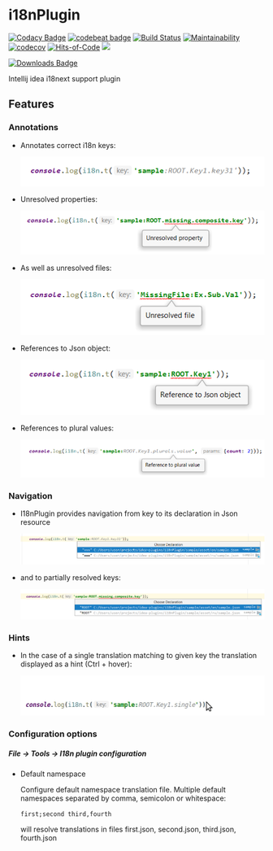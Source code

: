 # i18nPlugin

[![Codacy Badge](https://api.codacy.com/project/badge/Grade/1ec904e969c348eeb9b1a010ab76d1b9)](https://app.codacy.com/manual/nyavro/i18nPlugin?utm_source=github.com&utm_medium=referral&utm_content=nyavro/i18nPlugin&utm_campaign=Badge_Grade_Dashboard)
[![codebeat badge](https://codebeat.co/badges/efe74563-add4-4309-a673-dfce2e839677)](https://codebeat.co/projects/github-com-nyavro-i18nplugin-master)
[![Build Status](https://travis-ci.com/nyavro/i18nPlugin.svg?branch=master)](https://travis-ci.com/nyavro/i18nPlugin)
[![Maintainability](https://api.codeclimate.com/v1/badges/b9d170510bcb7bdd4ef0/maintainability)](https://codeclimate.com/github/nyavro/i18nPlugin/maintainability)
[![codecov](https://codecov.io/gh/nyavro/i18nPlugin/branch/master/graph/badge.svg)](https://codecov.io/gh/nyavro/i18nPlugin)
[![Hits-of-Code](https://hitsofcode.com/github/nyavro/i18nPlugin)](https://hitsofcode.com/view/github/nyavro/i18nPlugin)
![](https://tokei.rs/b1/github/nyavro/i18nPlugin)

[![Downloads Badge](https://img.shields.io/jetbrains/plugin/d/12981-i18n-support.svg)](https://plugins.jetbrains.com/plugin/12981-i18n-support)

Intellij idea i18next support plugin

## Features
 ### Annotations

-   Annotates correct i18n keys:

    ![Simple annotation](docs/img/p1.png)

-   Unresolved properties:

    ![Annotates unresolved part of the key](docs/img/p2.png)

-   As well as unresolved files:

    ![Unresolved json file](docs/img/p3.png)

-   References to Json object:

    ![Reference to Json object](docs/img/p4.png)

-   References to plural values:

    ![Reference to plural value](docs/img/p5.png)


 ### Navigation

-   I18nPlugin provides navigation from key to its declaration in Json resource    

    ![Navigation from key to translation](docs/img/p6.png)

-   and to partially resolved keys:

    ![Navigation from partially resolved](docs/img/p7.png)
    
 ### Hints
 
-   In the case of a single translation matching to given key the translation displayed as a hint (Ctrl + hover):
 
    ![Single translatin hint](docs/gif/translation-as-hint.gif)
    
 ### Configuration options 
 
 ##### File -> Tools -> I18n plugin configuration 
 
 -  Default namespace
 
    Configure default namespace translation file. 
    Multiple default namespaces separated by comma, semicolon or whitespace:
    
        first;second third,fourth
        
    will resolve translations in files first.json, second.json, third.json, fourth.json
     
